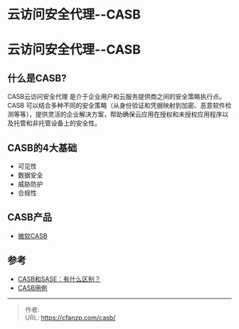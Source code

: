 # 云访问安全代理--CASB


<!--more-->
# 云访问安全代理--CASB
## 什么是CASB?
CASB云访问安全代理 是介于企业用户和云服务提供商之间的安全策略执行点。CASB 可以结合多种不同的安全策略（从身份验证和凭据映射到加密、恶意软件检测等等），提供灵活的企业解决方案，帮助确保云应用在授权和未授权应用程序以及托管和非托管设备上的安全性。

## CASB的4大基础
- 可见性
- 数据安全
- 威胁防护
- 合规性

## CASB产品
- [微软CASB](https://www.microsoft.com/zh-cn/security/business/security-101/what-is-a-cloud-access-security-broker-casb#four-cornerstones-of-casbs)

## 参考
- [CASB和SASE：有什么区别？](https://searchsecurity.techtarget.com.cn/11-26503/)
- [CASB用例](https://query.prod.cms.rt.microsoft.com/cms/api/am/binary/RE3nibJ)


---

> 作者:   
> URL: https://cfanzp.com/casb/  

